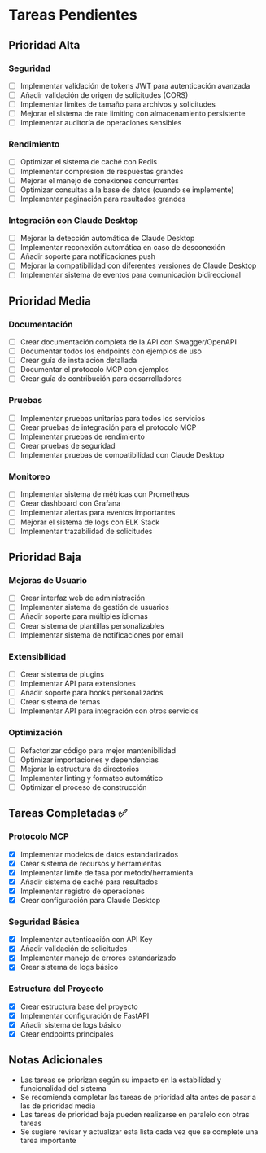 # Tareas Pendientes

## Prioridad Alta

### Seguridad
- [ ] Implementar validación de tokens JWT para autenticación avanzada
- [ ] Añadir validación de origen de solicitudes (CORS)
- [ ] Implementar límites de tamaño para archivos y solicitudes
- [ ] Mejorar el sistema de rate limiting con almacenamiento persistente
- [ ] Implementar auditoría de operaciones sensibles

### Rendimiento
- [ ] Optimizar el sistema de caché con Redis
- [ ] Implementar compresión de respuestas grandes
- [ ] Mejorar el manejo de conexiones concurrentes
- [ ] Optimizar consultas a la base de datos (cuando se implemente)
- [ ] Implementar paginación para resultados grandes

### Integración con Claude Desktop
- [ ] Mejorar la detección automática de Claude Desktop
- [ ] Implementar reconexión automática en caso de desconexión
- [ ] Añadir soporte para notificaciones push
- [ ] Mejorar la compatibilidad con diferentes versiones de Claude Desktop
- [ ] Implementar sistema de eventos para comunicación bidireccional

## Prioridad Media

### Documentación
- [ ] Crear documentación completa de la API con Swagger/OpenAPI
- [ ] Documentar todos los endpoints con ejemplos de uso
- [ ] Crear guía de instalación detallada
- [ ] Documentar el protocolo MCP con ejemplos
- [ ] Crear guía de contribución para desarrolladores

### Pruebas
- [ ] Implementar pruebas unitarias para todos los servicios
- [ ] Crear pruebas de integración para el protocolo MCP
- [ ] Implementar pruebas de rendimiento
- [ ] Crear pruebas de seguridad
- [ ] Implementar pruebas de compatibilidad con Claude Desktop

### Monitoreo
- [ ] Implementar sistema de métricas con Prometheus
- [ ] Crear dashboard con Grafana
- [ ] Implementar alertas para eventos importantes
- [ ] Mejorar el sistema de logs con ELK Stack
- [ ] Implementar trazabilidad de solicitudes

## Prioridad Baja

### Mejoras de Usuario
- [ ] Crear interfaz web de administración
- [ ] Implementar sistema de gestión de usuarios
- [ ] Añadir soporte para múltiples idiomas
- [ ] Crear sistema de plantillas personalizables
- [ ] Implementar sistema de notificaciones por email

### Extensibilidad
- [ ] Crear sistema de plugins
- [ ] Implementar API para extensiones
- [ ] Añadir soporte para hooks personalizados
- [ ] Crear sistema de temas
- [ ] Implementar API para integración con otros servicios

### Optimización
- [ ] Refactorizar código para mejor mantenibilidad
- [ ] Optimizar importaciones y dependencias
- [ ] Mejorar la estructura de directorios
- [ ] Implementar linting y formateo automático
- [ ] Optimizar el proceso de construcción

## Tareas Completadas ✅

### Protocolo MCP
- [x] Implementar modelos de datos estandarizados
- [x] Crear sistema de recursos y herramientas
- [x] Implementar límite de tasa por método/herramienta
- [x] Añadir sistema de caché para resultados
- [x] Implementar registro de operaciones
- [x] Crear configuración para Claude Desktop

### Seguridad Básica
- [x] Implementar autenticación con API Key
- [x] Añadir validación de solicitudes
- [x] Implementar manejo de errores estandarizado
- [x] Crear sistema de logs básico

### Estructura del Proyecto
- [x] Crear estructura base del proyecto
- [x] Implementar configuración de FastAPI
- [x] Añadir sistema de logs básico
- [x] Crear endpoints principales

## Notas Adicionales

- Las tareas se priorizan según su impacto en la estabilidad y funcionalidad del sistema
- Se recomienda completar las tareas de prioridad alta antes de pasar a las de prioridad media
- Las tareas de prioridad baja pueden realizarse en paralelo con otras tareas
- Se sugiere revisar y actualizar esta lista cada vez que se complete una tarea importante 
